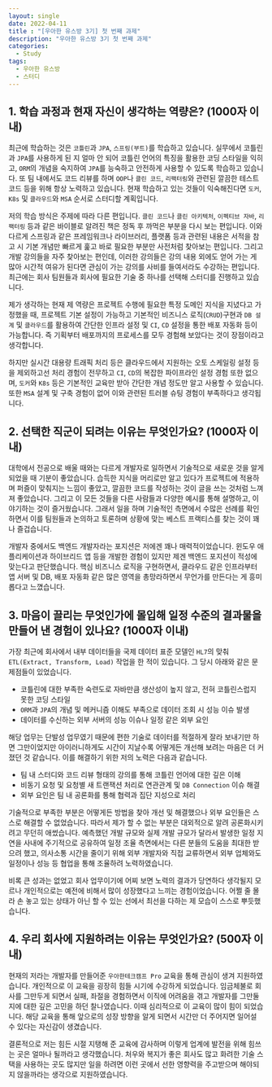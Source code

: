 ```yaml
---
layout: single
date: 2022-04-11
title : "[우아한 유스방 3기] 첫 번째 과제"
description: "우아한 유스방 3기 첫 번째 과제"
categories:
  - Study
tags:
  - 우아한 유스방
  - 스터디
---
```


## 1. 학습 과정과 현재 자신이 생각하는 역량은? (1000자 이내)
 최근에 학습하는 것은 `코틀린`과 `JPA`, `스프링(부트)`를 학습하고 있습니다.
실무에서 코틀린과 `JPA`를 사용하게 된 지 얼마 안 되어 코틀린 언어의 특징을 활용한 코딩 스타일을 익히고,
`ORM`의 개념을 숙지하여 `JPA`를 능숙하고 안전하게 사용할 수 있도록 학습하고 있습니다.
또 팀 내에서도 코드 리뷰를 하며 `OOP`나 `클린 코드`, `리팩터링`와 관련된 깔끔한 테스트 코드 등을 위해 항상 노력하고 있습니다.
현재 학습하고 있는 것들이 익숙해진다면 `도커`, `K8s` 및 `클라우드`와 `MSA` 순서로 스터디할 계획입니다.

 저의 학습 방식은 주제에 따라 다른 편입니다.
`클린 코드`나 `클린 아키텍처`, `이펙티브 자바`, `리팩터링` 등과 같은 바이블로 알려진 책은 정독 후 까먹은 부분을 다시 보는 편입니다.
이와 다르게 스프링과 같은 프레임워크나 라이브러리, 플랫폼 등과 관련된 내용은 서적을 참고 시 기본 개념만 빠르게 훑고 바로 필요한 부분만 사전처럼 찾아보는 편입니다.
그리고 개발 강의들을 자주 찾아보는 편인데, 이러한 강의들은 강의 내용 외에도 얻어 가는 게 많아 시간적 여유가 된다면 관심이 가는 강의를 사비를 들여서라도 수강하는 편입니다.
최근에는 회사 팀원들과 회사에 필요한 기술 중 하나를 선택해 스터디를 진행하고 있습니다.

 제가 생각하는 현재 제 역량은 프로젝트 수행에 필요한 특정 도메인 지식을 지녔다고 가정했을 때,
프로젝트 기본 설정이 가능하고 기본적인 비즈니스 로직(`CRUD`)구현과 `DB 설계` 및 `클라우드`를 활용하여
간단한 인프라 설정 및 `CI`, `CD` 설정을 통한 배포 자동화 등이 가능합니다.
즉 기획부터 배포까지의 프로세스를 모두 경험해 보았다는 것이 장점이라고 생각합니다.
 
 하지만 실시간 대용량 트래픽 처리 등은 클라우드에서 지원하는 오토 스케일링 설정 등을 제외하고선 처리 경험이 전무하고
`CI`, `CD`의 복잡한 파이프라인 설정 경험 또한 없으며, `도커`와 `K8s` 등은 기본적인 교육만 받아 간단한 개념 정도만 알고 사용할 수 있습니다.
또한 `MSA` 설계 및 구축 경험이 없어 이와 관련된 트러블 슈팅 경험이 부족하다고 생각됩니다.

## 2. 선택한 직군이 되려는 이유는 무엇인가요? (1000자 이내)
 대학에서 전공으로 배울 때와는 다르게 개발자로 일하면서 기술적으로 새로운 것을 알게 되었을 때 기분이 좋았습니다.
습득한 지식을 머리로만 알고 있다가 프로젝트에 적용하며 퍼즐이 맞춰지는 느낌이 좋았고, 깔끔한 코드를 작성하는 것이 글을 쓰는 것처럼 느껴져 좋았습니다.
그리고 이 모든 것들을 다른 사람들과 다양한 예시를 통해 설명하고, 이야기하는 것이 즐거웠습니다.
그래서 일을 하며 기술적인 측면에서 수많은 선례를 확인하면서 이를 팀원들과 논의하고 토론하며 상황에 맞는 베스트 프랙티스를 찾는 것이 꽤나 즐겁습니다.
 
 개발자 중에서도 백엔드 개발자라는 포지션은 저에겐 꽤나 매력적이었습니다.
윈도우 애플리케이션과 하이브리드 앱 등을 개발한 경험이 있지만 제겐 백엔드 포지션이 적성에 맞는다고 판단했습니다.
핵심 비즈니스 로직을 구현하면서, 클라우드 같은 인프라부터 앱 서버 및 DB, 배포 자동화 같은 많은 영역을 총망라하면서 무언가를 만든다는 게 흥미롭다고 느꼈습니다.
 
## 3. 마음이 끌리는 무엇인가에 몰입해 일정 수준의 결과물을 만들어 낸 경험이 있나요? (1000자 이내)
 가장 최근에 회사에서 내부 데이터들을 국제 데이터 표준 모델인 `HL7`의 맞춰 `ETL(Extract, Transform, Load)` 작업을 한 적이 있습니다.
그 당시 아래와 같은 문제점들이 있었습니다.

* 코틀린에 대한 부족한 숙련도로 자바만큼 생산성이 높지 않고, 전혀 코틀린스럽지 못한 코딩 스타일
* `ORM`과 `JPA`의 개념 및 메커니즘 이해도 부족으로 데이터 조회 시 성능 이슈 발생
* 데이터를 수신하는 외부 서버의 성능 이슈나 일정 같은 외부 요인

 해당 업무는 단발성 업무였기 때문에 편한 기술로 데이터를 적절하게 잘라 보내기만 하면 그만이었지만 아이러니하게도 시간이 지날수록 어떻게든 개선해 보려는 마음은 더 커졌던 것 같습니다.
이를 해결하기 위한 저의 노력은 다음과 같습니다.

* 팀 내 스터디와 코드 리뷰 형태의 강의를 통해 코틀린 언어에 대한 깊은 이해
* 비동기 요청 및 요청별 새 트랜잭션 처리로 연관관계 및 `DB Connection` 이슈 해결
* 외부 요인은 팀 내 공론화를 통해 협력과 집단 지성으로 처리

 기술적으로 부족한 부분은 어떻게든 방법을 찾아 개선 및 해결했으나 외부 요인들은 스스로 해결할 수 없었습니다.
따라서 제가 할 수 없는 부분은 대외적으로 알려 공론화시키려고 무던히 애썼습니다.
예측했던 개발 규모와 실제 개발 규모가 달라서 발생한 일정 지연을 사내에 주기적으로 공유하여 일정 조율 측면에서는 다른 분들의 도움을 최대한 받으려 했고,
의사소통 시간을 줄이기 위해 외부 개발자와 직접 교류하면서 외부 업체와도 일정이나 성능 등 협업을 통해 조율하려 노력하였습니다.

 비록 큰 성과는 없었고 회사 업무이기에 어찌 보면 노력의 결과가 당연하다 생각될지 모르나 개인적으로는 예전에 비해서 많이 성장했다고 느끼는 경험이었습니다.
어쩔 줄 몰라 손 놓고 있는 상태가 아닌 할 수 있는 선에서 최선을 다하는 제 모습이 스스로 뿌듯했습니다.

## 4. 우리 회사에 지원하려는 이유는 무엇인가요? (500자 이내)
 현재의 저라는 개발자를 만들어준 `우아한테크캠프 Pro` 교육을 통해 관심이 생겨 지원하였습니다.
개인적으로 이 교육을 굉장히 힘들 시기에 수강하게 되었습니다.
임금체불로 회사를 그만두게 되면서 실패, 좌절을 경험하면서 이직에 어려움을 겪고 개발자를 그만둘지에 대한 깊은 고민을 하던 찰나였습니다.
이때 심리적으로 이 교육이 많이 힘이 되었습니다.
해당 교육을 통해 앞으로의 성장 방향을 알게 되면서 시간만 더 주어지면 일어설 수 있다는 자신감이 생겼습니다.

 결론적으로 저는 힘든 시절 지탱해 준 교육에 감사하며 이렇게 업계에 발전을 위해 힘쓰는 곳은 얼마나 될까라고 생각했습니다.
처우와 복지가 좋은 회사도 많고 화려한 기술 스택을 사용하는 곳도 많지만 일을 하려면 이런 곳에서 선한 영향력을 주고받으며 해야되지 않을까라는 생각으로 지원하였습니다.